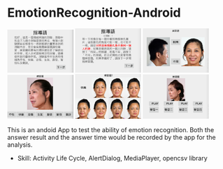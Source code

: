 # EmotionRecognition-Android

<img src="ER_00.png" width="30%" height="30%">  <img src="ER_0.png" width="30%" height="30%">  <img src="ER_1.png" width="30%" height="30%">
<img src="ER_3.png" width="30%" height="30%">  <img src="ER_4.png" width="30%" height="30%">  <img src="ER_9.png" width="30%" height="30%">

This is an andoid App to test the ability of emotion recognition. Both the answer result and the answer time would be recorded by the app for the analysis.

* Skill: Activity Life Cycle, AlertDialog, MediaPlayer, opencsv library
